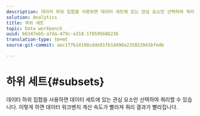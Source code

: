 ```yaml
---
description: 데이터 하위 집합을 사용하면 데이터 세트에 있는 관심 요소만 선택하여 쿼리할 수 있습니다. 이렇게 하면 데이터 워크벤치 계산 속도가 빨라져 쿼리 결과가 빨라집니다.
solution: Analytics
title: 하위 세트
topic: Data workbench
uuid: 66347eb5-a7da-479c-a318-1f859568b23b
translation-type: tm+mt
source-git-commit: aec1f7b14198cdde91f61d490a235022943bfedb

---
```



# 하위 세트{#subsets}

데이터 하위 집합을 사용하면 데이터 세트에 있는 관심 요소만 선택하여 쿼리할 수 있습니다. 이렇게 하면 데이터 워크벤치 계산 속도가 빨라져 쿼리 결과가 빨라집니다.

